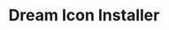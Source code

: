 ---
published: false
layout: app
category: app
created: 2015-02-13
updated: 2015-04-28

title: Dream Icon Installer
permalink: /Dream Icon Installer/
title_obvious: true
generic: Installer
description:
license: GPL v3

authors:
  - name: George Sofianos
    url: "https://plus.google.com/113503999148667020901"

links:
  - type: GitHub
    url: DreamDevel
  - type: Google+
    url: +Dreamdevel
---
